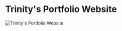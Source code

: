 # Trinity's Portfolio Website
![Trinity's Portfolio Website]("C:\Users\trini\Documents\WEB\Portfolio\ICONS\PortfolioHome.png")
